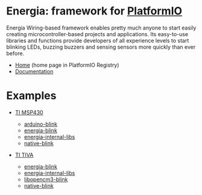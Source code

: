 
# Energia: framework for [PlatformIO](https://platformio.org)

Energia Wiring-based framework enables pretty much anyone to start easily creating microcontroller-based projects and applications. Its easy-to-use libraries and functions provide developers of all experience levels to start blinking LEDs, buzzing buzzers and sensing sensors more quickly than ever before.

* [Home](https://platformio.org/frameworks/energia) (home page in PlatformIO Registry)
* [Documentation](http://docs.platformio.org/page/frameworks/energia.html)

# Examples

- [TI MSP430](https://github.com/platformio/platform-timsp430)
  * [arduino-blink](https://github.com/platformio/platform-timsp430/tree/master/examples/arduino-blink)
  * [energia-blink](https://github.com/platformio/platform-timsp430/tree/master/examples/energia-blink)
  * [energia-internal-libs](https://github.com/platformio/platform-timsp430/tree/master/examples/energia-internal-libs)
  * [native-blink](https://github.com/platformio/platform-timsp430/tree/master/examples/native-blink)

- [TI TIVA](https://github.com/platformio/platform-titiva)
  * [energia-blink](https://github.com/platformio/platform-titiva/tree/master/examples/energia-blink)
  * [energia-internal-libs](https://github.com/platformio/platform-titiva/tree/master/examples/energia-internal-libs)
  * [libopencm3-blink](https://github.com/platformio/platform-titiva/tree/master/examples/libopencm3-blink)
  * [native-blink](https://github.com/platformio/platform-titiva/tree/master/examples/native-blink)

